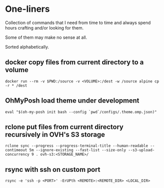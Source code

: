 # One-liners

Collection of commands that I need from time to time and always spend hours crafting and/or looking for them.

Some of them may make no sense at all.

Sorted alphabetically.

## docker copy files from current directory to a volume

``docker run --rm -v $PWD:/source -v <VOLUME>:/dest -w /source alpine cp -r * /dest``

## OhMyPosh load theme under development

``eval "$(oh-my-posh init bash --config `pwd`/configs/.theme.omp.json)"``

## rclone put files from current directory recursively in OVH's S3 storage

``rclone sync --progress --progress-terminal-title --human-readable --contimeout 5m --ignore-existing --fast-list --size-only --s3-upload-concurrency 9 . ovh-s3:<STORAGE_NAME>/``

## rsync with ssh on custom port

``rsync -e 'ssh -p <PORT>' -ErUPth <REMOTE>:<REMOTE_DIR> <LOCAL_DIR>``